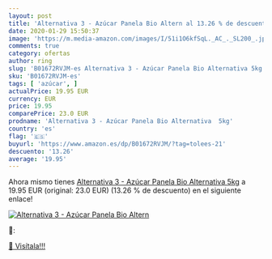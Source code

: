 ```yaml
---
layout: post
title: 'Alternativa 3 - Azúcar Panela Bio Altern al 13.26 % de descuento'
date: 2020-01-29 15:50:37
image: 'https://m.media-amazon.com/images/I/51i1O6kfSqL._AC_._SL200_.jpg'
comments: true
category: ofertas
author: ring
slug: 'B01672RVJM-es Alternativa 3 - Azúcar Panela Bio Alternativa 5kg'
sku: 'B01672RVJM-es'
tags: [ 'azúcar', ]
actualPrice: 19.95 EUR
currency: EUR
price: 19.95
comparePrice: 23.0 EUR
prodname: 'Alternativa 3 - Azúcar Panela Bio Alternativa  5kg'
country: 'es'
flag: '🇪🇸'
buyurl: 'https://www.amazon.es/dp/B01672RVJM/?tag=tolees-21'
descuento: '13.26'
average: '19.95'
---
```


Ahora mismo tienes [Alternativa 3 - Azúcar Panela Bio Alternativa  5kg](https://www.amazon.es/dp/B01672RVJM/?tag=tolees-21) a 19.95 EUR (original: 23.0 EUR) (13.26 %  de descuento) en el siguiente enlace!

[![Alternativa 3 - Azúcar Panela Bio Altern](https://m.media-amazon.com/images/I/51i1O6kfSqL._AC_._SL200_.jpg)](https://www.amazon.es/dp/B01672RVJM/?tag=tolees-21)

🔎:


[🛒 Visítala!!!](https://www.amazon.es/dp/B01672RVJM/?tag=tolees-21)
